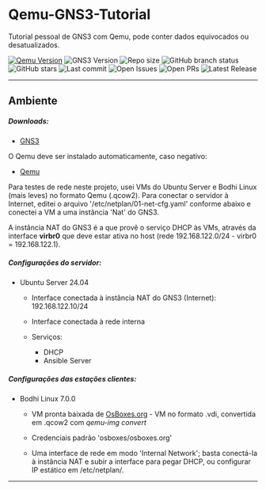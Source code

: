 # Qemu-GNS3-Tutorial

Tutorial pessoal de GNS3 com Qemu, pode conter dados equivocados ou desatualizados.

<!--
 " Badges ------------------ {{{
 -->

 <!-- Estes badges só funcionarão quando o repositório do github for público -->
 [![Qemu Version](https://img.shields.io/npm/v/qemu?style=flat&logo=qemu&logoColor=white&label=Qemu)](https://www.qemu.org) ![GNS3 Version](https://img.shields.io/npm/v/gns?style=flat&logo=gns3&label=GNS) ![Repo size](https://img.shields.io/github/repo-size/ernanikern70/Qemu-GNS3-Tutorial?label=Repo%20size&style=flat-round) ![GitHub branch status](https://img.shields.io/github/checks-status/ernanikern70/Qemu-GNS3-Tutorial/main) ![GitHub stars](https://img.shields.io/github/stars/ernanikern70/Qemu-GNS3-Tutorial?label=Stars&style=flat-round&color=yellow) ![Last commit](https://img.shields.io/github/last-commit/ernanikern70/Qemu-GNS3-Tutorial?label=Last%20commit&style=flat-round&color=green) ![Open Issues](https://img.shields.io/github/issues/ernanikern70/Qemu-GNS3-Tutorial?style=flat-round&color=red) ![Open PRs](https://img.shields.io/github/issues-pr/ernanikern70/Qemu-GNS3-Tutorial?style=flat-round&color=orange) ![Latest Release](https://img.shields.io/github/v/release/ernanikern70/Qemu-GNS3-Tutorial?style=flat-round&color=brightgreen) <!-- ![Topics](https://img.shields.io/github/topics/ernanikern70/Qemu-GNS3-Tutorial?style=flat-round&color=purple&cacheSeconds=30) -->

---
<!--
" }}}
-->
<!--
" Ambiente --------------------- {{{
-->
## Ambiente

##### Downloads:  

- [GNS3](https://www.gns3.com/software/download)  

O Qemu deve ser instalado automaticamente, caso negativo: 

- [Qemu](https://www.qemu.org/)  

Para testes de rede neste projeto, usei VMs do Ubuntu Server e Bodhi Linux (mais leves) no formato Qemu (.qcow2). Para conectar o servidor à Internet, editei o arquivo '/etc/netplan/01-net-cfg.yaml' conforme abaixo e conectei a VM a uma instância 'Nat' do GNS3.    

A instância NAT do GNS3 é a que provê o serviço DHCP às VMs, através da interface __virbr0__ que deve estar ativa no host (rede 192.168.122.0/24 - virbr0 = 192.168.122.1).

##### Configurações do servidor: 

- Ubuntu Server 24.04

    - Interface conectada à instância NAT do GNS3 (Internet): 192.168.122.10/24  

    - Interface conectada à rede interna 

    - Serviços: 
        - DHCP
        - Ansible Server

##### Configurações das estações clientes: 

- Bodhi Linux 7.0.0

    - VM pronta baixada de [OsBoxes.org](https://osboxes.org) - VM no formato .vdi, convertida em .qcow2 com _qemu-img convert_

    - Credenciais padrão 'osboxes/osboxes.org'

    - Uma interface de rede em modo 'Internal Network'; basta conectá-la à instância NAT e subir a interface para pegar DHCP, ou configurar IP estático em /etc/netplan/. 


---
<!--
" }}}
-->
